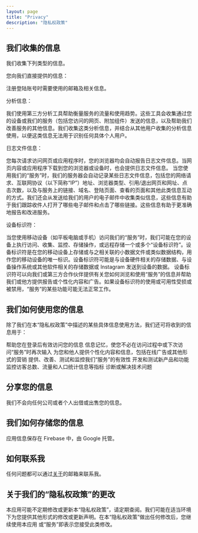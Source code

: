 ```yaml
---
layout: page
title: "Privacy"
description: "隐私权政策"
---
```


## 我们收集的信息

我们收集下列类型的信息。

您向我们直接提供的信息：

注册登陆账号时需要使用的邮箱及相关信息。

分析信息：

我们使用第三方分析工具帮助衡量服务的流量和使用趋势。这些工具会收集通过您的设备或我们的服务（包括您访问的网页、附加组件）发送的信息，以及帮助我们改善服务的其他信息。我们收集这类分析信息，并结合从其他用户收集的分析信息使用，以便这类信息无法用于识别任何具体个人用户。

日志文件信息：

您每次请求访问网页或应用程序时，您的浏览器均会自动报告日志文件信息。当网页内容或应用程序下载到您的浏览器或设备时，也会提供日志文件信息。
当您使用我们的“服务”时，我们的服务器会自动记录某些日志文件信息，包括您的网络请求、互联网协议（以下简称“IP”）地址、浏览器类型、引用/退出网页和网址、点击次数，以及与服务上的链接、域名、登陆页面、查看的页面和其他此类信息互动的方式。我们还会从发送给我们的用户的电子邮件中收集类似信息，这些信息有助于我们跟踪收件人打开了哪些电子邮件和点击了哪些链接。这些信息有助于更准确地报告和改进服务。

设备标识符：

当您使用移动设备（如平板电脑或手机）访问我们的“服务”时，我们可能在您的设备上执行访问、收集、监控、存储操作，或远程存储一个或多个“设备标识符”。设备标识符是在您的移动设备上存储或与之相关联的小数据文件或类似数据结构，用作您的移动设备的唯一标识。设备标识符可能是与设备硬件相关的存储数据、与设备操作系统或其他软件相关的存储数据或 Instagram 发送到设备的数据。
设备标识符可以向我们或第三方合作伙伴提供有关您如何浏览和使用“服务”的信息并帮助我们或他方提供报告或个性化内容和广告。如果设备标识符的使用或可用性受损或被禁用，“服务”的某些功能可能无法正常工作。

## 我们如何使用您的信息

除了我们在本“隐私权政策”中描述的某些具体信息使用方法，我们还可将收到的信息用于：

帮助您在登录后有效访问您的信息
信息记忆，使您不必在访问过程中或下次访问“服务”时再次输入
为您和他人提供个性化内容和信息，包括在线广告或其他形式的营销
提供、改善、测试和监控我们“服务”的有效性
开发和测试新产品和功能
监控访客总数、流量和人口统计信息等指标
诊断或解决技术问题

## 分享您的信息

我们不会向任何公司或者个人出借或出售您的信息。


## 我们如何存储您的信息
应用信息保存在 Firebase 中，由 Google 托管。

## 如何联系我
任何问题都可以通过[关于](/about)的邮箱来联系我。

## 关于我们的“隐私权政策”的更改

本应用可能不定期修改或更新本“隐私权政策”，请定期查阅。我们可能在适当环境下为您提供其他形式的修改或更新声明。在本“隐私权政策”做出任何修改后，您继续使用本应用 或“服务”即表示您接受此类修改。